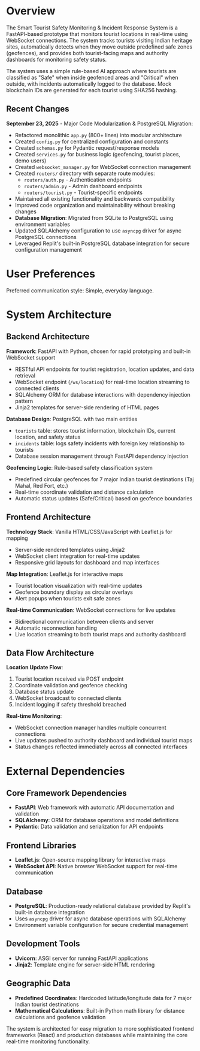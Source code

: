 # Overview

The Smart Tourist Safety Monitoring & Incident Response System is a FastAPI-based prototype that monitors tourist locations in real-time using WebSocket connections. The system tracks tourists visiting Indian heritage sites, automatically detects when they move outside predefined safe zones (geofences), and provides both tourist-facing maps and authority dashboards for monitoring safety status.

The system uses a simple rule-based AI approach where tourists are classified as "Safe" when inside geofenced areas and "Critical" when outside, with incidents automatically logged to the database. Mock blockchain IDs are generated for each tourist using SHA256 hashing.

## Recent Changes

**September 23, 2025** - Major Code Modularization & PostgreSQL Migration:
- Refactored monolithic `app.py` (800+ lines) into modular architecture
- Created `config.py` for centralized configuration and constants  
- Created `schemas.py` for Pydantic request/response models
- Created `services.py` for business logic (geofencing, tourist places, demo users)
- Created `websocket_manager.py` for WebSocket connection management
- Created `routers/` directory with separate route modules:
  - `routers/auth.py` - Authentication endpoints
  - `routers/admin.py` - Admin dashboard endpoints  
  - `routers/tourist.py` - Tourist-specific endpoints
- Maintained all existing functionality and backwards compatibility
- Improved code organization and maintainability without breaking changes
- **Database Migration**: Migrated from SQLite to PostgreSQL using environment variables
- Updated SQLAlchemy configuration to use `asyncpg` driver for async PostgreSQL connections
- Leveraged Replit's built-in PostgreSQL database integration for secure configuration management

# User Preferences

Preferred communication style: Simple, everyday language.

# System Architecture

## Backend Architecture

**Framework**: FastAPI with Python, chosen for rapid prototyping and built-in WebSocket support
- RESTful API endpoints for tourist registration, location updates, and data retrieval
- WebSocket endpoint (`/ws/location`) for real-time location streaming to connected clients
- SQLAlchemy ORM for database interactions with dependency injection pattern
- Jinja2 templates for server-side rendering of HTML pages

**Database Design**: PostgreSQL with two main entities
- `tourists` table: stores tourist information, blockchain IDs, current location, and safety status
- `incidents` table: logs safety incidents with foreign key relationship to tourists
- Database session management through FastAPI dependency injection

**Geofencing Logic**: Rule-based safety classification system
- Predefined circular geofences for 7 major Indian tourist destinations (Taj Mahal, Red Fort, etc.)
- Real-time coordinate validation and distance calculation
- Automatic status updates (Safe/Critical) based on geofence boundaries

## Frontend Architecture

**Technology Stack**: Vanilla HTML/CSS/JavaScript with Leaflet.js for mapping
- Server-side rendered templates using Jinja2
- WebSocket client integration for real-time updates
- Responsive grid layouts for dashboard and map interfaces

**Map Integration**: Leaflet.js for interactive maps
- Tourist location visualization with real-time updates
- Geofence boundary display as circular overlays
- Alert popups when tourists exit safe zones

**Real-time Communication**: WebSocket connections for live updates
- Bidirectional communication between clients and server
- Automatic reconnection handling
- Live location streaming to both tourist maps and authority dashboard

## Data Flow Architecture

**Location Update Flow**:
1. Tourist location received via POST endpoint
2. Coordinate validation and geofence checking
3. Database status update
4. WebSocket broadcast to connected clients
5. Incident logging if safety threshold breached

**Real-time Monitoring**:
- WebSocket connection manager handles multiple concurrent connections
- Live updates pushed to authority dashboard and individual tourist maps
- Status changes reflected immediately across all connected interfaces

# External Dependencies

## Core Framework Dependencies
- **FastAPI**: Web framework with automatic API documentation and validation
- **SQLAlchemy**: ORM for database operations and model definitions
- **Pydantic**: Data validation and serialization for API endpoints

## Frontend Libraries
- **Leaflet.js**: Open-source mapping library for interactive maps
- **WebSocket API**: Native browser WebSocket support for real-time communication

## Database
- **PostgreSQL**: Production-ready relational database provided by Replit's built-in database integration
- Uses `asyncpg` driver for async database operations with SQLAlchemy
- Environment variable configuration for secure credential management

## Development Tools
- **Uvicorn**: ASGI server for running FastAPI applications
- **Jinja2**: Template engine for server-side HTML rendering

## Geographic Data
- **Predefined Coordinates**: Hardcoded latitude/longitude data for 7 major Indian tourist destinations
- **Mathematical Calculations**: Built-in Python math library for distance calculations and geofence validation

The system is architected for easy migration to more sophisticated frontend frameworks (React) and production databases while maintaining the core real-time monitoring functionality.